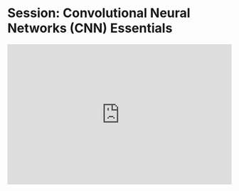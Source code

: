 <h1>Session: Convolutional Neural Networks (CNN) Essentials</h1>
<iframe width="100%" height="315" src="https://www.youtube.com/embed/YyoSuP_aFN8" title="YouTube video player" frameborder="0" allow="accelerometer; autoplay; clipboard-write; encrypted-media; gyroscope; picture-in-picture" allowfullscreen></iframe>
